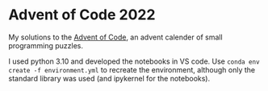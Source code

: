 # Advent of Code 2022

My solutions to the [Advent of Code](https://adventofcode.com/2022/), an 
advent calender of small programming puzzles. 

I used python 3.10 and developed the notebooks in VS code.
Use `conda env create -f environment.yml` to recreate the environment, 
although only the standard library was used (and ipykernel for the notebooks).



